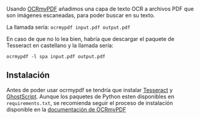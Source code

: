 Usando [OCRmyPDF](https://github.com/ocrmypdf/OCRmyPDF) añadimos una capa de texto OCR a archivos PDF que son imágenes escaneadas, para poder buscar en su texto.

La llamada sería:
`ocrmypdf input.pdf output.pdf`

En caso de que no lo lea bien, habría que descargar el paquete de Tesseract en castellano y la llamada sería:

`ocrmypdf -l spa input.pdf output.pdf`

## Instalación

Antes de poder usar ocrmypdf  se tendría que instalar [Tesseract](https://github.com/tesseract-ocr/tesseract) y [GhostScript](https://www.ghostscript.com/releases/index.html). Aunque los paquetes de Python esten disponibles en `requirements.txt`, se recomienda seguir el proceso de instalación disponible en la [documentación de OCRmyPDF](https://ocrmypdf.readthedocs.io/en/latest/installation.html#installing-on-windows)
